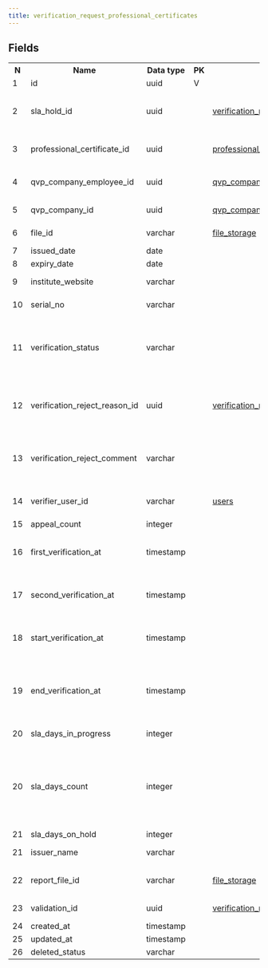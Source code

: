```yaml
---
title: verification_request_professional_certificates 
---
```


## Fields

<table style="width: 100%">
    <colgroup>
       <col span="1" style="width: 3%;"/>
       <col span="1" style="width: 12%;"/>
       <col span="1" style="width: 10%;"/>
       <col span="1" style="width: 3%;"/>
       <col span="1" style="width: 12%;"/>
       <col span="1" style="width: 60%;"/>
    </colgroup>
  <tr>
    <th>N</th>
    <th>Name</th>
    <th>Data type</th>
    <th>PK</th>
    <th>FK</th>
    <th>Description</th>
  </tr>
<tr><td>1</td><td>id</td><td>uuid</td><td>V</td><td></td><td>autogen</td></tr>
<tr><td>2</td><td>sla_hold_id</td><td>uuid</td><td></td><td><a href="verification_request_sla_holds.md">verification_request_sla_holds</a></td><td>A ref to the most recent sla hold that was caused by verification of this certificate</td></tr>
<tr><td>3</td><td>professional_certificate_id</td><td>uuid</td><td></td><td><a href="professional_certificates.md">professional_certificates</a></td><td>A reference to the list of known professional certificates</td></tr>
<tr><td>4</td><td>qvp_company_employee_id</td><td>uuid</td><td></td><td><a href="qvp_company_employees.md">qvp_company_employees</a></td><td>SP employee who is assigned for doing the verification</td></tr>
<tr><td>5</td><td>qvp_company_id</td><td>uuid</td><td></td><td><a href="qvp_companies.md">qvp_companies</a></td><td>Service provider who is doing the verification</td></tr>
<tr><td>6</td><td>file_id</td><td>varchar</td><td></td><td><a href="file_storage.md">file_storage</a></td><td>A copy of professional certificate in pdf format</td></tr>
<tr><td>7</td><td>issued_date</td><td>date</td><td></td><td></td><td>Certificate issue date</td></tr>
<tr><td>8</td><td>expiry_date</td><td>date</td><td></td><td></td><td>Certificate expiry date</td></tr>
<tr><td>9</td><td>institute_website</td><td>varchar</td><td></td><td></td><td>Website URL of the institute that issued the certificate</td></tr>
<tr><td>10</td><td>serial_no</td><td>varchar</td><td></td><td></td><td>Human-readable certificate number</td></tr>
<tr><td>11</td><td>verification_status</td><td>varchar</td><td></td><td></td><td>One of: DRAFT, PENDING, IN_PROGRESS, FOR_UPDATE, UPDATED, ON_HOLD, VERIFIED, UNABLE_TO_VERIFY, REJECTED, WITHDRAWN</td></tr>
<tr><td>12</td><td>verification_reject_reason_id</td><td>uuid</td><td></td><td><a href="verification_reject_reasons.md">verification_reject_reasons</a></td><td>Nullable. When verification_status is REJECTED or UNABLE_TO_VERIFY, a reject reason is required.</td></tr>
<tr><td>13</td><td>verification_reject_comment</td><td>varchar</td><td></td><td></td><td>If verification_reject_reason_id is set and it requires comment, the comment is specified here.</td></tr>
<tr><td>14</td><td>verifier_user_id</td><td>varchar</td><td></td><td><a href="users.md">users</a></td><td>User account that was used by the verifier (qvp_company_employee)</td></tr>
<tr><td>15</td><td>appeal_count</td><td>integer</td><td></td><td></td><td>Total number of appeals</td></tr>
<tr><td>16</td><td>first_verification_at</td><td>timestamp</td><td></td><td></td><td>Same as 'end_verification_at' when verification is done for the first time.</td></tr>
<tr><td>17</td><td>second_verification_at</td><td>timestamp</td><td></td><td></td><td>Same as 'end_verification_at' when verification is done for the second time.</td></tr>
<tr><td>18</td><td>start_verification_at</td><td>timestamp</td><td></td><td></td><td>Date and time when verification started - verificaton_status became PENDING</td></tr>
<tr><td>19</td><td>end_verification_at</td><td>timestamp</td><td></td><td></td><td>Date and time when verification finished - verification_status became one of: VERIFIED, UNABLE_TO_VERIFY, REJECTED, WITHDRAWN</td></tr>
<tr><td>20</td><td>sla_days_in_progress</td><td>integer</td><td></td><td></td><td>Statistics: total days in progress</td></tr>
<tr><td>20</td><td>sla_days_count</td><td>integer</td><td></td><td></td><td>Number of days that this vr is in verification - from setting PENDING status to setting one of the final statuses: VERIFIED, UNABLE_TO_VERIFY, REJECTED. This attribute is recalculated daily</td></tr>
<tr><td>21</td><td>sla_days_on_hold</td><td>integer</td><td></td><td></td><td></td></tr>
<tr><td>21</td><td>issuer_name</td><td>varchar</td><td></td><td></td><td>Organization that issued the certificate</td></tr>
<tr><td>22</td><td>report_file_id</td><td>varchar</td><td></td><td><a href="file_storage.md">file_storage</a></td><td>Verification report - printable version in pdf format</td></tr>
<tr><td>23</td><td>validation_id</td><td>uuid</td><td></td><td><a href="verification_request_validations.md">verification_request_validations</a></td><td>A reference to the most recent validation</td></tr>
<tr><td>24</td><td>created_at</td><td>timestamp</td><td></td><td></td><td></td></tr>
<tr><td>25</td><td>updated_at</td><td>timestamp</td><td></td><td></td><td></td></tr>
<tr><td>26</td><td>deleted_status</td><td>varchar</td><td></td><td></td><td>ACTIVE, DELETED</td></tr>

</table>